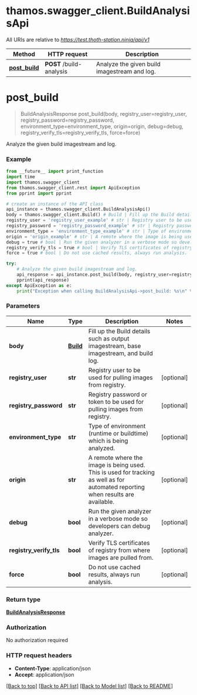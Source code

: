 # thamos.swagger_client.BuildAnalysisApi

All URIs are relative to *https://test.thoth-station.ninja/api/v1*

Method | HTTP request | Description
------------- | ------------- | -------------
[**post_build**](BuildAnalysisApi.md#post_build) | **POST** /build-analysis | Analyze the given build imagestream and log.

# **post_build**
> BuildAnalysisResponse post_build(body, registry_user=registry_user, registry_password=registry_password, environment_type=environment_type, origin=origin, debug=debug, registry_verify_tls=registry_verify_tls, force=force)

Analyze the given build imagestream and log.

### Example
```python
from __future__ import print_function
import time
import thamos.swagger_client
from thamos.swagger_client.rest import ApiException
from pprint import pprint

# create an instance of the API class
api_instance = thamos.swagger_client.BuildAnalysisApi()
body = thamos.swagger_client.Build() # Build | Fill up the Build details such as output imagestream, base imagestream, and build log.
registry_user = 'registry_user_example' # str | Registry user to be used for pulling images from registry.  (optional)
registry_password = 'registry_password_example' # str | Registry password or token to be used for pulling images from registry.  (optional)
environment_type = 'environment_type_example' # str | Type of environment (runtime or buildtime) which is being analyzed.  (optional)
origin = 'origin_example' # str | A remote where the image is being used. This is used for tracking as well as for automated reporting when results are available.  (optional)
debug = true # bool | Run the given analyzer in a verbose mode so developers can debug analyzer.  (optional)
registry_verify_tls = true # bool | Verify TLS certificates of registry from where images are pulled from.  (optional)
force = true # bool | Do not use cached results, always run analysis.  (optional)

try:
    # Analyze the given build imagestream and log.
    api_response = api_instance.post_build(body, registry_user=registry_user, registry_password=registry_password, environment_type=environment_type, origin=origin, debug=debug, registry_verify_tls=registry_verify_tls, force=force)
    pprint(api_response)
except ApiException as e:
    print("Exception when calling BuildAnalysisApi->post_build: %s\n" % e)
```

### Parameters

Name | Type | Description  | Notes
------------- | ------------- | ------------- | -------------
 **body** | [**Build**](Build.md)| Fill up the Build details such as output imagestream, base imagestream, and build log. | 
 **registry_user** | **str**| Registry user to be used for pulling images from registry.  | [optional] 
 **registry_password** | **str**| Registry password or token to be used for pulling images from registry.  | [optional] 
 **environment_type** | **str**| Type of environment (runtime or buildtime) which is being analyzed.  | [optional] 
 **origin** | **str**| A remote where the image is being used. This is used for tracking as well as for automated reporting when results are available.  | [optional] 
 **debug** | **bool**| Run the given analyzer in a verbose mode so developers can debug analyzer.  | [optional] 
 **registry_verify_tls** | **bool**| Verify TLS certificates of registry from where images are pulled from.  | [optional] 
 **force** | **bool**| Do not use cached results, always run analysis.  | [optional] 

### Return type

[**BuildAnalysisResponse**](BuildAnalysisResponse.md)

### Authorization

No authorization required

### HTTP request headers

 - **Content-Type**: application/json
 - **Accept**: application/json

[[Back to top]](#) [[Back to API list]](../README.md#documentation-for-api-endpoints) [[Back to Model list]](../README.md#documentation-for-models) [[Back to README]](../README.md)

